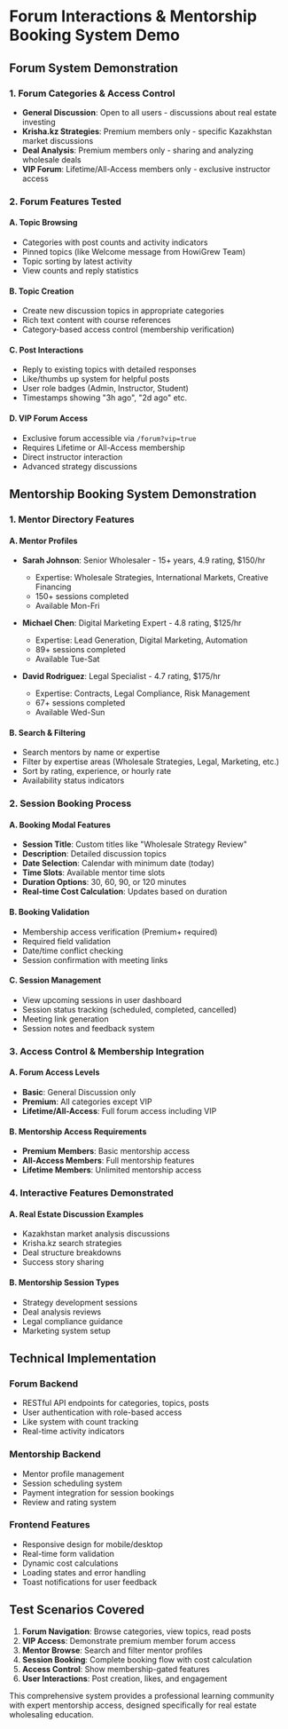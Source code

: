 # Forum Interactions & Mentorship Booking System Demo

## Forum System Demonstration

### 1. Forum Categories & Access Control
- **General Discussion**: Open to all users - discussions about real estate investing
- **Krisha.kz Strategies**: Premium members only - specific Kazakhstan market discussions  
- **Deal Analysis**: Premium members only - sharing and analyzing wholesale deals
- **VIP Forum**: Lifetime/All-Access members only - exclusive instructor access

### 2. Forum Features Tested

#### A. **Topic Browsing**
- Categories with post counts and activity indicators
- Pinned topics (like Welcome message from HowiGrew Team)
- Topic sorting by latest activity
- View counts and reply statistics

#### B. **Topic Creation** 
- Create new discussion topics in appropriate categories
- Rich text content with course references
- Category-based access control (membership verification)

#### C. **Post Interactions**
- Reply to existing topics with detailed responses
- Like/thumbs up system for helpful posts
- User role badges (Admin, Instructor, Student)
- Timestamps showing "3h ago", "2d ago" etc.

#### D. **VIP Forum Access**
- Exclusive forum accessible via `/forum?vip=true`
- Requires Lifetime or All-Access membership
- Direct instructor interaction
- Advanced strategy discussions

## Mentorship Booking System Demonstration

### 1. Mentor Directory Features

#### A. **Mentor Profiles**
- **Sarah Johnson**: Senior Wholesaler - 15+ years, 4.9 rating, $150/hr
  - Expertise: Wholesale Strategies, International Markets, Creative Financing
  - 150+ sessions completed
  - Available Mon-Fri
  
- **Michael Chen**: Digital Marketing Expert - 4.8 rating, $125/hr  
  - Expertise: Lead Generation, Digital Marketing, Automation
  - 89+ sessions completed
  - Available Tue-Sat

- **David Rodriguez**: Legal Specialist - 4.7 rating, $175/hr
  - Expertise: Contracts, Legal Compliance, Risk Management
  - 67+ sessions completed
  - Available Wed-Sun

#### B. **Search & Filtering**
- Search mentors by name or expertise
- Filter by expertise areas (Wholesale Strategies, Legal, Marketing, etc.)
- Sort by rating, experience, or hourly rate
- Availability status indicators

### 2. Session Booking Process

#### A. **Booking Modal Features**
- **Session Title**: Custom titles like "Wholesale Strategy Review"
- **Description**: Detailed discussion topics
- **Date Selection**: Calendar with minimum date (today)
- **Time Slots**: Available mentor time slots
- **Duration Options**: 30, 60, 90, or 120 minutes
- **Real-time Cost Calculation**: Updates based on duration

#### B. **Booking Validation**
- Membership access verification (Premium+ required)
- Required field validation
- Date/time conflict checking
- Session confirmation with meeting links

#### C. **Session Management**
- View upcoming sessions in user dashboard
- Session status tracking (scheduled, completed, cancelled)
- Meeting link generation
- Session notes and feedback system

### 3. Access Control & Membership Integration

#### A. **Forum Access Levels**
- **Basic**: General Discussion only
- **Premium**: All categories except VIP
- **Lifetime/All-Access**: Full forum access including VIP

#### B. **Mentorship Access Requirements**
- **Premium Members**: Basic mentorship access
- **All-Access Members**: Full mentorship features
- **Lifetime Members**: Unlimited mentorship access

### 4. Interactive Features Demonstrated

#### A. **Real Estate Discussion Examples**
- Kazakhstan market analysis discussions
- Krisha.kz search strategies
- Deal structure breakdowns
- Success story sharing

#### B. **Mentorship Session Types**
- Strategy development sessions
- Deal analysis reviews
- Legal compliance guidance
- Marketing system setup

## Technical Implementation

### Forum Backend
- RESTful API endpoints for categories, topics, posts
- User authentication with role-based access
- Like system with count tracking
- Real-time activity indicators

### Mentorship Backend  
- Mentor profile management
- Session scheduling system
- Payment integration for session bookings
- Review and rating system

### Frontend Features
- Responsive design for mobile/desktop
- Real-time form validation
- Dynamic cost calculations  
- Loading states and error handling
- Toast notifications for user feedback

## Test Scenarios Covered

1. **Forum Navigation**: Browse categories, view topics, read posts
2. **VIP Access**: Demonstrate premium member forum access
3. **Mentor Browse**: Search and filter mentor profiles
4. **Session Booking**: Complete booking flow with cost calculation
5. **Access Control**: Show membership-gated features
6. **User Interactions**: Post creation, likes, and engagement

This comprehensive system provides a professional learning community with expert mentorship access, designed specifically for real estate wholesaling education.